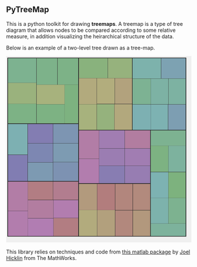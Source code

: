 ## PyTreeMap ##

This is a python toolkit for drawing **treemaps**. A treemap is a type of tree diagram that allows nodes to be compared according to some relative measure, in addition visualizing the heirarchical structure of the data.

Below is an example of a two-level tree drawn as a tree-map.

![An example of a two-level treemap](https://github.com/AnjoMan/PyTreeMap/raw/master/example.png "Example Treemap")

This library relies on techniques and code from [this matlab package](http://www.mathworks.com/matlabcentral/fileexchange/17192-treemap) by [Joel Hicklin](http://www.mathworks.com/matlabcentral/fileexchange/authors/3233) from The MathWorks.